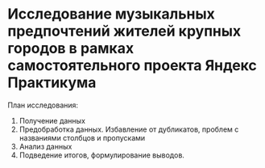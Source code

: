 # Исследование музыкальных предпочтений жителей крупных городов в рамках самостоятельного проекта Яндекс Практикума

План исследования:

1. Получение данных
2. Предобработка данных. Избавление от дубликатов, проблем с названиями столбцов и пропусками
3. Анализ данных
4. Подведение итогов, формулирование выводов.
